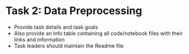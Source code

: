 # Task 2: Data Preprocessing

* Provide task details and task goals 
* Also provide an info table containing all code/notebook files with their links and information
* Task leaders should maintain the Readme file